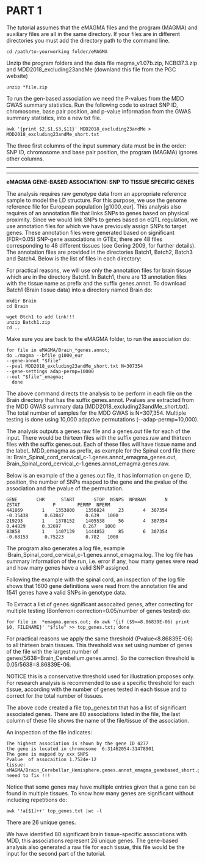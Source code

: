 # PART 1

The tutorial assumes that the eMAGMA files and the program (MAGMA) and auxiliary files are all in the same directory. If your files are in different directories you must add the directory path to the command line. 

    cd /path/to-yourworking folder/eMAGMA


Unzip the program folders and the data file magma_v1.07b.zip, NCBI37.3.zip and MDD2018_excluding23andMe (downland this file from the PGC website)
    
    unzip *file.zip 


To run the gen-based association we need the P-values from the MDD GWAS summary statistics. Run the following code to extract SNP ID, chromosome, base pair position, and p-value information from the GWAS summary statistics, into a new txt file.

    awk '{print $2,$1,$3,$11}' MDD2018_excluding23andMe > MDD2018_excluding23andMe_short.txt


The three first columns of the input summary data must be in the order: SNP ID, chromosome and base pair position, the program (MAGMA) ignores other columns. 



**************************************************************************************************
**************************************************************************************************


**eMAGMA GENE-BASED ASSOCIATION: SNP TO TISSUE SPECIFIC GENES**


The analysis requires raw genotype data from an appropriate reference sample to model the LD structure. For this purpose, we use the genome reference file for European population [g1000_eur]. This analysis also requires of an annotation file that links SNPs to genes based on physical proximity. Since we would link SNPs to genes based on eQTL regulation, we use annotation files for which we have previously assign SNPs to target genes. These annotation files were generated based on significant (FDR<0.05) SNP-gene associations in GTEx, there are 48 files corresponding to 48 different tissues (see Gering 2009, for further details). The annotation files are provided in the directories Batch1, Batch2, Batch3 and Batch4. Below is the list of files in each directory:

For practical reasons, we will use only the annotation files for brain tissue which are in the directory Batch1. In Batch1, there are 13 annotation files with the tissue name as prefix and the suffix genes.annot. To download Batch1 (Brain tissue data) into a directory named Brain do:

    mkdir Brain 
    cd Brain 
    
    wget Btch1 to add link!!!
    unzip Batch1.zip
    cd ..

Make sure you are back to the eMAGMA folder, to run the association do:

    for file in eMAGMA/Brain_*genes.annot; 
    do ./magma --bfile g1000_eur 
    --gene-annot "$file" 
    --pval MDD2018_excluding23andMe_short.txt N=307354 
    --gene-settings adap-permp=10000 
    --out "$file"_emagma;       
      done

The above command directs the analysis to be perform in each file on the Brain directory that has the suffix genes.annot. Pvalues are extracted from the MDD GWAS summary data [MDD2018_excluding23andMe_short.txt]. The total number of samples for the MDD GWAS is N=307,354. Multiple testing is done using 10,000 adaptive permutations (--adap-permp=10,000). 

The analysis outputs a genes.raw file and a genes.out file for each of the input. There would be thirteen files with the suffix genes.raw and thirteen files with the suffix genes.out. Each of these files will have tissue name and the label_ MDD_emagma as prefix, as example for the Spinal cord file there is: Brain_Spinal_cord_cervical_c-1.genes.annot_emagma_genes.out, Brain_Spinal_cord_cervical_c-1.genes.annot_emagma.genes.raw. 

Below is an example of the a genes.out file, it has information on gene ID, position, the number of SNPs mapped to the gene and the pvalue of the association and the pvalue of the permutation. 

    GENE       CHR      START       STOP  NSNPS  NPARAM       N        ZSTAT            P        PERMP  NPERM
    441869       1    1353800    1356824     23       4  307354     -0.35438      0.63847        0.639   1000
    219293       1    1378152    1405538     56       4  307354      0.44829      0.32697        0.267   1000
    83858        1    1407139    1444852     85       6  307354     -0.68153      0.75223        0.782   1000


The program also generates a log file, example :Brain_Spinal_cord_cervical_c-1.genes.annot_emagma.log. The log file has summary information of the run, i.e. error if any, how many genes were read and how many genes have a valid SNP assigned.

Following the example with the spinal cord, an inspection of the log file shows that 1600 gene definitions were read from the annotation file and 1541 genes have a valid SNPs in genotype data.


To Extract a list of genes significant assocaited genes, after correcting for multiple testing (Bonferroni correction=0.05/number of genes tested) do:

    for file in  *emagma.genes.out; do awk '{if ($9<=8.86839E-06) print $0, FILENAME}' "$file" >> top_genes.txt; done

For practical reasons we apply the same threshold (Pvalue<8.86839E-06) to all thirteen brain tissues. This threshold was set using  number of genes of the file with the largest number of genes(5638=Brain_Cerebellum.genes.anno).
So the correction threshold is 0.05/5638=8.86839E-06.

NOTICE this is a conservative threshold used for illustration proposes only. For research analysis is recommended to use a specific threshold for each tissue, according with the number of genes tested in each tissue and to correct for the total number of tissues.

The above code created a file top_genes.txt that has a list of significant associated genes. There are 80 associations listed in the file, the last column of these file shows the name of the file/tissue of the association. 

An inspection of the file indicates:

    The highest association is shown by the gene ID 4277  
    the gene is located in chromosome  6:31462054-31478901
    The gene is mapped by xxx SNPS       
    Pvalue  of assocaition 1.7524e-12      
    tissue: eMAGMA/Brain_Cerebellar_Hemisphere.genes.annot_emagma_genebased_short.genes.out neeed to fix !!!


Notice that some genes may have multiple entries given that a gene can be found in multiple tissues. To know how many genes are significant without including repetitions do: 

    awk '!a[$1]++' top_genes.txt |wc -l 

There are 26 unique genes.

We have identified 80 significant brain tissue-specific associations with MDD, this associations represent 26 unique genes. The gene-based analysis also generated a raw file for each tissue, this file would be the input for the second part of the tutorial.

